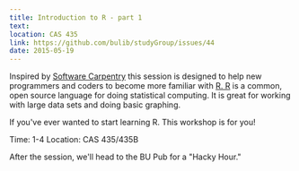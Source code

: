 ```yaml
---
title: Introduction to R - part 1
text: 
location: CAS 435
link: https://github.com/bulib/studyGroup/issues/44
date: 2015-05-19
---
```


Inspired by [Software Carpentry](http://swcarpentry.github.io/shell-novice/) this session is designed to help new programmers and coders to become more familiar with [R. R](https://www.r-project.org/) is a common, open source language for doing statistical computing. It is great for working with large data sets and doing basic graphing. 

If you've ever wanted to start learning R. This workshop is for you! 

Time: 1-4 
Location: CAS 435/435B 

After the session, we'll head to the BU Pub for a "Hacky Hour." 